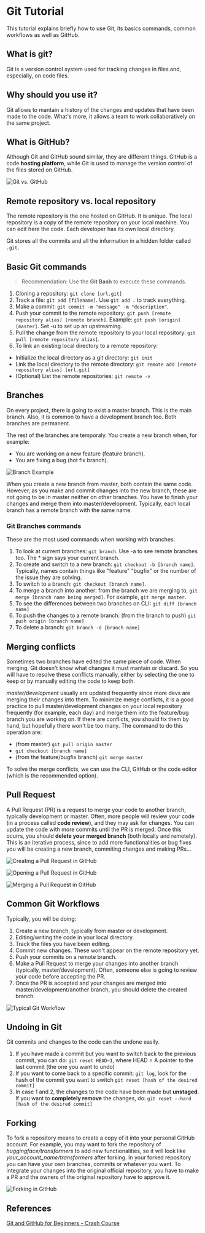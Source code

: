 # Git Tutorial

This tutorial explains briefly how to use Git, its basics commands, common workflows as well as GitHub.

## What is git?
Git is a version control system used for tracking changes in files and, especially, on code files.

## Why should you use it?
Git allows to mantain a history of the changes and updates that have been made to the code. 
What's more, it allows a team to work collaboratively on the same project.

## What is GitHub?
Although Git and GitHub sound similar, they are different things. 
GitHub is a code **hosting platform**, while Git is used to manage the version control of the files stored on GitHub.

![Git vs. GitHub](https://www.decodingdevops.com/wp-content/uploads/2019/12/git-vs-github-difference.png)

## Remote repository vs. local repository
The remote repository is the one hosted on GitHub. It is unique. 
The local repository is a copy of the remote repository on your local machine. You can edit here the code. Each developer has its own local directory.

Git stores all the commits and all the information in a hidden folder called `.git`.

## Basic Git commands
> Recommendation: Use the **Git Bash** to execute these commands.
1. Cloning a repository: `git clone [url.git]`
2. Track a file: `git add [filename]`. Use `git add .` to track everything.
3. Make a commit: `git commit -m "message" -m "description"`.
4. Push your commit to the remote repository: `git push [remote repository alias] [remote branch]`. Example: `git push [origin] [master]`. Set -u to set up an upstreaming. 
5. Pull the change from the remote repository to your local repository: `git pull [remote repository alias]`. 
6. To link an existing local directory to a remote repository:
  - Initialize the local directory as a git directory: `git init`
  - Link the local directory to the remote directory: `git remote add [remote repository alias] [url.git]`
  - (Optional) List the remote repositories: `git remote -v`

## Branches
On every project, there is going to exist a master branch. This is the main branch. 
Also, it is common to have a development branch too. Both branches are permanent.

The rest of the branches are temporaly. You create a new branch when, for example:
  - You are working on a new feature (feature branch). 
  - You are fixing a bug (hot fix branch). 
 
 ![Branch Example](https://docs.wavemaker.com/learn/assets/branching-model.png#gh-dark-mode-only)

When you create a new branch from master, both contain the same code. 
However, as you make and commit changes into the new branch, these are not going to be in master neither on other branches.
You have to finish your changes and merge them into master/development. 
Typically, each local branch has a remote branch with the same name.

### Git Branches commands
These are the most used commands when working with branches:
1. To look at current branches: `git branch`. Use -a to see remote branches too. The * sign says your current branch.
2. To create and switch to a new branch: `git checkout -b [branch name]`. Typically, names contain things like "feature" "bugfix" or the number of the issue they are solving. 
3. To switch to a branch: `git checkout [branch name]`.
4. To merge a branch into another: from the branch we are merging to, `git merge [branch name being merged]`. For example, `git merge master`.
5. To see the differences between two branches on CLI: `git diff [branch name]`
6. To push the changes to a remote branch: (from the branch to push) `git push origin [branch name]`
7. To delete a branch: `git branch -d [branch name]`

## Merging conflicts
Sometimes two branches have edited the same piece of code. When merging, Git doesn't know what changes it must mantain or discard. So you will have to resolve these conflicts manually, either by selecting the one to keep or by manually editing the code to keep both. 

*master/development* usually are updated frequently since more devs are merging their changes into them. To minimize merge conflicts, it is a good practice to pull master/development changes on your local repository frequently (for example, each day) and merge them into the feature/bug branch you are working on. If there are conflicts, you should fix them by hand, but hopefully there won't be too many. The command to do this operation are:
- (from master) `git pull origin master`
- `git checkout [branch name]`
- (from the feature/bugfix branch) `git merge master`

To solve the merge conflicts, we can use the CLI, GitHub or the code editor (which is the recommended option). 

## Pull Request
A Pull Request (PR) is a request to merge your code to another branch, typically development or master. 
Often, more people will review your code (in a process called **code review**), and they may ask for changes. You can update the code with more commits until the PR is merged. Once this ocurrs, you should **delete your merged branch** (both locally and remotely). This is an iterative process, since to add more functionalities or bug fixes you will be creating a new branch, commiting changes and making PRs...

 ![Creating a Pull Request in GitHub](https://i.ytimg.com/vi/rgbCcBNZcdQ/maxresdefault.jpg)
 
 ![Opening a Pull Request in GitHub](https://david-estevez.gitbooks.io/the-git-the-bad-and-the-ugly/content/assets/github-pr-06.png)

 ![Merging a Pull Request in GitHub](https://i.stack.imgur.com/IhCVN.png)

## Common Git Workflows
Typically, you will be doing:
1. Create a new branch, typically from master or development.
2. Editing/writing the code in your local directory.
3. Track the files you have been editing.
4. Commit new changes. These won't appear on the remote repository yet.
5. Push your commits on a remote branch.
6. Make a Pull Request to merge your changes into another branch (typically, master/development). Often, someone else is going to review your code before accepting the PR.
7. Once the PR is accepted and your changes are merged into master/development/another branch, you should delete the created branch.

 ![Typical Git Workflow](https://www.researchgate.net/profile/Mateus-Santos-19/publication/326295010/figure/fig1/AS:646795940069388@1531219577548/GitHub-Pull-request-flow.png)

## Undoing in Git
Git commits and changes to the code can the undone easily. 
1. If you have made a commit but you want to switch back to the previous commit, you can do:
`git reset HEAD~1`, where HEAD = A pointer to the last commit (the one you want to undo)
2. If you want to come back to a specific commit:
`git log`, look for the hash of the commit you want to switch
`git reset [hash of the desired commit]`
3. In case 1 and 2, the changes to the code have been made but **unstaged**. If you want to **completely remove** the changes, do:
`git reset --hard [hash of the desired commit]`

## Forking
To fork a repository means to create a copy of it into your personal GitHub account. For example, you may want to fork the repository of *huggingface/transformers* to add new functionalities, so it will look like *your_account_name/transformers* after forking. 
In your forked repository you can have your own branches, commits or whatever you want. 
To integrate your changes into the original official repository, you have to make a PR and the owners of the original repository have to approve it.  

 ![Forking in GitHub](https://miro.medium.com/max/624/1*IelAxduwS_YtpsrlRe1d0Q.png)


## References
[Git and GitHub for Beginners - Crash Course](https://www.youtube.com/watch?v=RGOj5yH7evk)
